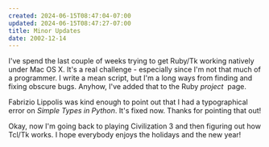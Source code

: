 ```yaml
---
created: 2024-06-15T08:47:04-07:00
updated: 2024-06-15T08:47:27-07:00
title: Minor Updates
date: 2002-12-14
---
```


I've spend the last couple of weeks trying to get Ruby/Tk working natively under Mac OS X. It's a real challenge - especially since I'm not that much of a programmer. I write a mean script, but I'm a long ways from finding and fixing obscure bugs. Anyhow, I've added that to the Ruby *project*  page.

Fabrizio Lippolis was kind enough to point out that I had a typographical error on *Simple Types in Python*. It's fixed now. Thanks for pointing that out!

Okay, now I'm going back to playing Civilization 3 and then figuring out how Tcl/Tk works. I hope everybody enjoys the holidays and the new year!
